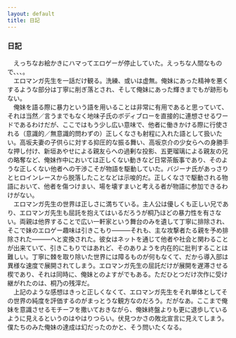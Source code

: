 ```yaml
---
layout: default
title: 日記
---
```


### 日記
　えっちなお絵かきにハマってエロゲーが停止していた。えっちな人間なもので、、、。  
　エロマンガ先生を一話だけ観る。洗練、或いは虚無。俺妹にあった精神を悪くするような部分は丁寧に削ぎ落とされ、そして俺妹にあった輝きまでもが跡形もない。  
　俺妹を語る際に暴力という語を用いることは非常に有用であると思っていて、それは当然／言うまでもなく地味子氏のボディブローを直接的に連想させるワードであるわけだが、ここではもう少し広い意味で、他者に働きかける際に行使される（意識的／無意識的問わずの）正しくなさも射程に入れた語として扱いたい。高坂夫妻の子供らに対する抑圧的な振る舞い、高坂京介の少女らへの身勝手な押し付け、新垣あやせによる親友らへの過剰な投影、五更瑠璃による親友の兄の略奪など、俺妹作中においては正しくない動きなど日常茶飯事であり、そのような正しくない他者への干渉こそが物語を駆動していた。バジーナ氏があっさりとヒロインレースから脱落したことなどは示唆的だ。正しくなさで駆動される物語において、他者を傷つけまい、場を壊すまいと考える者が物語に参加できるわけがない。  
　エロマンガ先生の世界は正しさに満ちている。主人公は優しくも正しい兄であり、エロマンガ先生も屈託を抱えてはいるだろうが桐乃ほどの暴力性を有さない。両親は他界することで広い一軒家という舞台のみを遺して丁寧に排除され、そこで妹のエロゲー趣味は引きこもり―――それも、主な攻撃者たる親を予め排除された―――へと変換された。彼女はネットを通じて他者や社会と関わることが出来ていて、引きこもりではあれど、そのありようを内在的に批判することは難しい。丁寧に棘を取り除いた世界には障るものが何もなくて、だから導入部は異様な速度で展開されてしまう。エロマンガ先生の屈託だけが展開を遅滞させる楔であり、それは同時に、俺妹とのよすがでもある。ただひとつだけ次作に受け継がれたのは、桐乃の残滓だ。  
　上記のような感想はきっと正しくなくて、エロマンガ先生をそれ単体としてその世界の純度を評価するのがまっとうな観方なのだろう。だがなあ。ここまで俺妹を意識させるモチーフを撒いておきながら、俺妹終盤よりも更に退歩しているように見えるというのはやはりつらい。伏見つかさの敗北宣言に見えてしまう。僕たちのみた俺妹の達成は幻だったのかと、そう問いたくなる。
